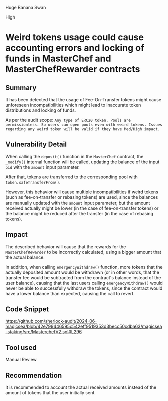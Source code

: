 Huge Banana Swan

High

# Weird tokens usage could cause accounting errors and locking of funds in MasterChef and MasterChefRewarder contracts

## Summary
It has been detected that the usage of Fee-On-Transfer tokens might cause unforeseen incompatibilities which might lead to inaccurate token distributions and locking of funds.

As per the audit scope: `Any type of ERC20 token. Pools are permissionless. So users can open pools even with weird tokens. Issues regarding any weird token will be valid if they have Med/High impact.`

## Vulnerability Detail
When calling the `deposit()` function in the `MasterChef` contract, the `_modify()` internal function will be called, updating the balance of the input `pid` with the `amount` input parameter. 

After that, tokens are transferred to the corresponding pool with `token.safeTransferFrom()`. 

However, this behavior will cause multiple incompatibilities if weird tokens (such as fee-on-transfer or rebasing tokens) are used, since the balances are manually updated with the `amount` input parameter, but the amount received actually might be lower (in the case of fee-on-transfer tokens) or the balance might be reduced after the transfer (in the case of rebasing tokens).
 
## Impact
The described behavior will cause that the rewards for the `MasterChefRewarder` to be incorrectly calculated, using a bigger amount that the actual balance. 

In addition, when calling `emergencyWithdraw()` function, more tokens that the actually deposited amount would be withdrawn (or in other words, that the transfer fee would be subtracted from the contract's balance instead of the user balance), causing that the last users calling `emergencyWithdraw()` would never be able to successfully withdraw the tokens, since the contract would have a lower balance than expected, causing the call to revert.

## Code Snippet
https://github.com/sherlock-audit/2024-06-magicsea/blob/42e799446595c542eff9519353d3becc50cdba63/magicsea-staking/src/MasterchefV2.sol#L296

## Tool used

Manual Review

## Recommendation
It is recommended to account the actual received amounts instead of the amount of tokens that the user initially sent.
